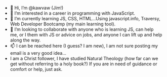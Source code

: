 - 👋 Hi, I’m @kawvaw (Jim!)
- 👀 I’m interested in a career in programming with JavaScript.
- 🌱 I’m currently learning JS, CSS, HTML...Using javascript.info, Traversy, Web Developer Bootcamp (my main learning tool).
- 💞️ I’m looking to collaborate with anyone who is learning JS, can help me, or I them with JS or advice on jobs, and anyone I can lift up and help along the way.
- 📫 I can be reached here (I guess? I am new), I am not sure posting my email is a very good idea...
- I am a Christ follower, I have studied Natural Theology (how far can we get without referring to a holy book?) If you are in need of guidance or comfort or help, just ask.
<!---
kawvaw/kawvaw is a ✨ special ✨ repository because its `README.md` (this file) appears on your GitHub profile.
You can click the Preview link to take a look at your changes.
--->
